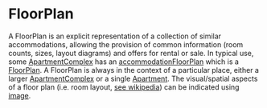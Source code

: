 # FloorPlan

A FloorPlan is an explicit representation of a collection of similar accommodations, allowing the provision of common information (room counts, sizes, layout diagrams) and offers for rental or sale. In typical use, some <a class="localLink" href="http://schema.org/ApartmentComplex">ApartmentComplex</a> has an <a class="localLink" href="http://schema.org/accommodationFloorPlan">accommodationFloorPlan</a> which is a <a class="localLink" href="http://schema.org/FloorPlan">FloorPlan</a>. A FloorPlan is always in the context of a particular place, either a larger <a class="localLink" href="http://schema.org/ApartmentComplex">ApartmentComplex</a> or a single <a class="localLink" href="http://schema.org/Apartment">Apartment</a>. The visual/spatial aspects of a floor plan (i.e. room layout, <a href="https://en.wikipedia.org/wiki/Floor_plan">see wikipedia</a>) can be indicated using <a class="localLink" href="http://schema.org/image">image</a>.

